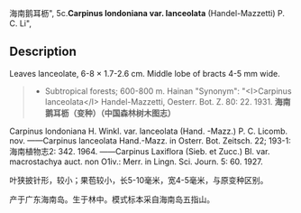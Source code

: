 海南鹅耳枥",
5c.**Carpinus londoniana var. lanceolata** (Handel-Mazzetti) P. C. Li",

## Description
Leaves lanceolate, 6-8 ×  1.7-2.6 cm. Middle lobe of bracts 4-5 mm wide.

> *  Subtropical forests; 600-800 m. Hainan
  "Synonym": "&lt;I&gt;Carpinus lanceolata&lt;/I&gt; Handel-Mazzetti, Oesterr. Bot. Z. 80: 22. 1931.
**海南鹅耳枥（变种）（中国森林树木图志）**

Carpinus londoniana H. Winkl. var. lanceolata (Hand. -Mazz.) P. C. Licomb. nov. ——Carpinus lanceolata Hand.-Mazz. in Osterr. Bot. Zeitsch. 22; 193-1: 海南植物志2: 342. 1964. ——Carpinus Laxiflora (Sieb. et Zucc.) Bl. var. macrostachya auct. non O1iv.: Merr. in Lingn. Sci. Journ. 5: 60. 1927.

叶狭披针形，较小；果苞较小，长5-10毫米，宽4-5毫米，与原变种区别。

产于广东海南岛。生于林中。模式标本采自海南岛五指山。
